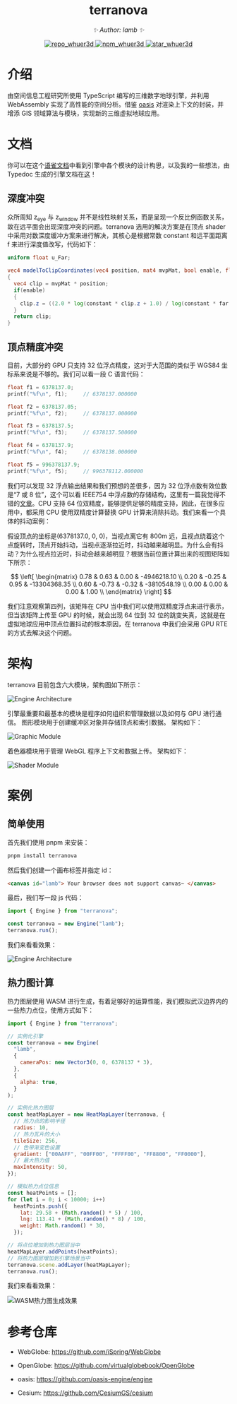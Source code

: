 <!-- PROJECT LOGO -->
<div align="center">

# terranova

_✨ Author: lamb ✨_

</div>

<p align="center">
  <a href="https://github.com/gy1016/terranova">
    <img src="https://img.shields.io/badge/Github-terranova-brightgreen?logo=github" alt="repo_whuer3d">
  </a>
  <a href="https://www.npmjs.com/package/terranova">
    <img src="https://img.shields.io/npm/v/terranova" alt="npm_whuer3d">
  </a>
  <a href="stargazers">
    <img src="https://img.shields.io/github/stars/gy1016/terranova?color=yellow&label=Github%20Stars" alt="star_whuer3d">
  </a>
</p>

<!-- ABOUT THE PROJECT -->

# 介绍

由空间信息工程研究所使用 TypeScript 编写的三维数字地球引擎，并利用 WebAssembly 实现了高性能的空间分析。借鉴 [oasis](https://github.com/oasis-engine/engine) 对渲染上下文的封装，并增添 GIS 领域算法与模块，实现新的三维虚拟地球应用。

# 文档

你可以在这个[语雀文档](https://www.yuque.com/shengaoyang-rl1fl/apm3zh)中看到引擎中各个模块的设计构思，以及我的一些想法，由 Typedoc 生成的引擎文档在[这](http://www.sgyat.cn/lamb3d/)！

## 深度冲突

众所周知 z<sub>eye</sub> 与 z<sub>window</sub> 并不是线性映射关系，而是呈现一个反比例函数关系，故在远平面会出现深度冲突的问题。terranova 选用的解决方案是在顶点 shader 中采用对数深度缓冲方案来进行解决，其核心是根据常数 constant 和远平面距离 f 来进行深度值改写，代码如下：

```glsl
uniform float u_Far;

vec4 modelToClipCoordinates(vec4 position, mat4 mvpMat, bool enable, float constant, float far)
{
  vec4 clip = mvpMat * position;
  if(enable)
  {
    clip.z = ((2.0 * log(constant * clip.z + 1.0) / log(constant * far + 1.0)) - 1.0) * clip.w;
  }
  return clip;
}
```

## 顶点精度冲突

目前，大部分的 GPU 只支持 32 位浮点精度，这对于大范围的类似于 WGS84 坐标系来说是不够的。我们可以看一段 C 语言代码：

```c
float f1 = 6378137.0;
printf("%f\n", f1);     // 6378137.000000

float f2 = 6378137.05;  
printf("%f\n", f2);     // 6378137.000000

float f3 = 6378137.5;  
printf("%f\n", f3);     // 6378137.500000

float f4 = 6378137.9;  
printf("%f\n", f4);     // 6378138.000000

float f5 = 996378137.9;  
printf("%f\n", f5);     // 996378112.000000
```

我们可以发现 32 浮点输出结果和我们预想的差很多，因为 32 位浮点数有效位数是“7 或 8 位”，这个可以看 IEEE754 中浮点数的存储结构，这里有一篇我觉得不错的[文章](https://zhuanlan.zhihu.com/p/343033661)。CPU 支持 64 位双精度，能够提供足够的精度支持，因此，在很多应用中，都采用 CPU 使用双精度计算替换 GPU 计算来消除抖动。我们来看一个具体的抖动案例：

假设顶点的坐标是(6378137.0, 0, 0)，当视点离它有 800m 远，且视点绕着这个点旋转时，顶点开始抖动，当视点逐渐拉近时，抖动越来越明显。为什么会有抖动？为什么视点拉近时，抖动会越来越明显？根据当前位置计算出来的视图矩阵如下所示：

$$
 \left[
 \begin{matrix}
   0.78 & 0.63 & 0.00 & -4946218.10 \\
   0.20 & -0.25 & 0.95 & -13304368.35 \\
   0.60 & -0.73 & -0.32 & -3810548.19 \\
   0.00 & 0.00 & 0.00 & 1.00 \\
  \end{matrix}
  \right]
$$

我们注意观察第四列，该矩阵在 CPU 当中我们可以使用双精度浮点来进行表示，但当该矩阵上传至 GPU 的时候，就会出现 64 位到 32 位的跳变失真，这就是在虚拟地球应用中顶点位置抖动的根本原因，在 terranova 中我们会采用 GPU RTE 的方式去解决这个问题。

# 架构

terranova 目前包含六大模块，架构图如下所示：

![Engine Architecture](http://121.199.160.202/images/project/lamb3d/struct.png)

引擎最重要和最基本的模块是程序如何组织和管理数据以及如何与 GPU 进行通信。 图形模块用于创建缓冲区对象并存储顶点和索引数据。 架构如下：

![Graphic Module](http://121.199.160.202/images/project/lamb3d/graphic.png)

着色器模块用于管理 WebGL 程序上下文和数据上传。 架构如下：

![Shader Module](http://121.199.160.202/images/project/lamb3d/shader.png)

# 案例

## 简单使用

首先我们使用 pnpm 来安装：

```bash
pnpm install terranova
```

然后我们创建一个画布标签并指定 id：

```html
<canvas id="lamb"> Your browser does not support canvas~ </canvas>
```

最后，我们写一段 js 代码：

```js
import { Engine } from "terranova";

const terranova = new Engine("lamb");
terranova.run();
```

我们来看看效果：

![Engine Architecture](http://121.199.160.202/images/project/lamb3d/earth.png)

## 热力图计算

热力图层使用 WASM 进行生成，有着足够好的运算性能，我们模拟武汉边界内的一些热力点位，使用方式如下：

```js
import { Engine } from "terranova";

// 实例化引擎
const terranova = new Engine(
  "lamb",
  {
    cameraPos: new Vector3(0, 0, 6378137 * 3),
  },
  {
    alpha: true,
  }
);

// 实例化热力图层
const heatMapLayer = new HeatMapLayer(terranova, {
  // 热力点的影响半径
  radius: 10,
  // 热力瓦片的大小
  tileSize: 256,
  // 色带渐变色设置
  gradient: ["00AAFF", "00FF00", "FFFF00", "FF8800", "FF0000"],
  // 最大热力值
  maxIntensity: 50,
});

// 模拟热力点位信息
const heatPoints = [];
for (let i = 0; i < 10000; i++)
  heatPoints.push({
    lat: 29.58 + (Math.random() * 5) / 100,
    lng: 113.41 + (Math.random() * 8) / 100,
    weight: Math.random() * 30,
  });

// 将点位增加到热力图层当中
heatMapLayer.addPoints(heatPoints);
// 将热力图层增加到引擎场景当中
terranova.scene.addLayer(heatMapLayer);
terranova.run();
```

我们来看看效果：

![WASM热力图生成效果](http://121.199.160.202/images/project/lamb3d/heatMap.png)

# 参考仓库

- WebGlobe: https://github.com/iSpring/WebGlobe

- OpenGlobe: https://github.com/virtualglobebook/OpenGlobe

- oasis: https://github.com/oasis-engine/engine

- Cesium: https://github.com/CesiumGS/cesium
